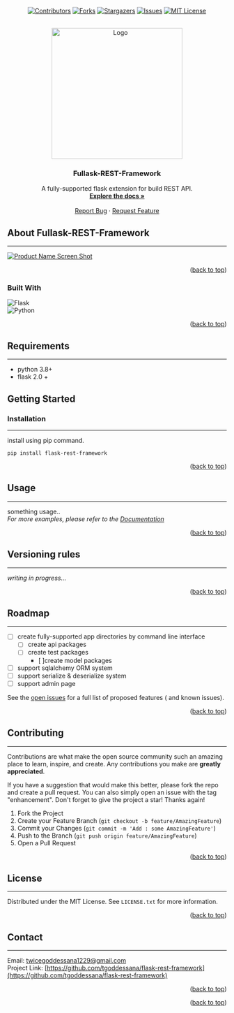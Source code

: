 <!-- Improved compatibility of back to top link: See: https://github.com/othneildrew/Best-README-Template/pull/73 -->
<a name="readme-top"></a>

<div align="center">

[![Contributors][contributors-shield]][contributors-url] 
[![Forks][forks-shield]][forks-url] 
[![Stargazers][stars-shield]][stars-url] 
[![Issues][issues-shield]][issues-url] 
[![MIT License][license-shield]][license-url] 

</div>


<!-- PROJECT LOGO -->
<br />
<div align="center">
  <a href="https://github.com/tgoddessana/flask-rest-framework">
    <img src="images/logo.png" alt="Logo" width="300" height="300">
  </a>

<h3 align="center">Fullask-REST-Framework</h3>

  <p align="center">
    A fully-supported flask extension for build REST API.
    <br />
    <a href=""><strong>Explore the docs »</strong></a>
    <br />
    <br />
    <a href="">Report Bug</a>
    ·
    <a href="">Request Feature</a>
  </p>
</div>


<!-- ABOUT THE PROJECT -->

## About Fullask-REST-Framework

---

[![Product Name Screen Shot][product-screenshot]](https://example.com)

<p align="right">(<a href="#readme-top">back to top</a>)</p>

### Built With

![Flask][Flask]  
![Python][Python]



<p align="right">(<a href="#readme-top">back to top</a>)</p>



<!-- Requirements -->

## Requirements

---

- python 3.8+
- flask 2.0 +

<!-- GETTING STARTED -->

## Getting Started

### Installation

---

install using pip command.

   ```
   pip install flask-rest-framework
   ```

<p align="right">(<a href="#readme-top">back to top</a>)</p>



<!-- USAGE EXAMPLES -->

## Usage

---
something usage..  
_For more examples, please refer to the [Documentation](https://example.com)_

<p align="right">(<a href="#readme-top">back to top</a>)</p>

## Versioning rules

---
_writing in progress..._



<p align="right">(<a href="#readme-top">back to top</a>)</p>

<!-- ROADMAP -->

## Roadmap

---

- [ ] create fully-supported app directories by command line interface
    - [ ] create api packages
    - [ ] create test packages
      - [ ]create model packages
- [ ] support sqlalchemy ORM system
- [ ] support serialize & deserialize system
- [ ] support admin page

See the [open issues](https://github.com/tgoddessana/flask-rest-framework/issues) for a full list of proposed features (
and known issues).

<p align="right">(<a href="#readme-top">back to top</a>)</p>



<!-- CONTRIBUTING -->

## Contributing

---

Contributions are what make the open source community such an amazing place to learn, inspire, and create. Any
contributions you make are **greatly appreciated**.


If you have a suggestion that would make this better, please fork the repo and create a pull request. You can also
simply open an issue with the tag "enhancement".
Don't forget to give the project a star! Thanks again!

1. Fork the Project
2. Create your Feature Branch (`git checkout -b feature/AmazingFeature`)
3. Commit your Changes (`git commit -m 'Add : some AmazingFeature'`)
4. Push to the Branch (`git push origin feature/AmazingFeature`)
5. Open a Pull Request




<p align="right">(<a href="#readme-top">back to top</a>)</p>



<!-- LICENSE -->

## License

---

Distributed under the MIT License. See `LICENSE.txt` for more information.

<p align="right">(<a href="#readme-top">back to top</a>)</p>



<!-- CONTACT -->

## Contact

---

Email: twicegoddessana1229@gmail.com  
Project Link: [https://github.com/tgoddessana/flask-rest-framework](https://github.com/tgoddessana/flask-rest-framework)

<p align="right">(<a href="#readme-top">back to top</a>)</p>


<p align="right">(<a href="#readme-top">back to top</a>)</p>



<!-- MARKDOWN LINKS & IMAGES -->
<!-- https://www.markdownguide.org/basic-syntax/#reference-style-links -->

[contributors-shield]: https://img.shields.io/github/contributors/tgoddessana/flask-rest-framework.svg?style=for-the-badge

[contributors-url]: https://github.com/tgoddessana/flask-rest-framework/graphs/contributors

[forks-shield]: https://img.shields.io/github/forks/tgoddessana/flask-rest-framework.svg?style=for-the-badge

[forks-url]: https://github.com/tgoddessana/flask-rest-framework/network/members

[stars-shield]: https://img.shields.io/github/stars/tgoddessana/flask-rest-framework.svg?style=for-the-badge

[stars-url]: https://github.com/tgoddessana/flask-rest-framework/stargazers

[issues-shield]: https://img.shields.io/github/issues/tgoddessana/flask-rest-framework.svg?style=for-the-badge

[issues-url]: https://github.com/tgoddessana/flask-rest-framework/issues

[license-shield]: https://img.shields.io/github/license/tgoddessana/flask-rest-framework.svg?style=for-the-badge

[license-url]: https://github.com/tgoddessana/flask-rest-framework/blob/master/LICENSE.txt

[product-screenshot]: images/screenshot.png

[Flask]: https://img.shields.io/badge/flask-00000?style=for-the-badge&logo=flask&logoColor=white

[Python]: https://img.shields.io/badge/python-306998?style=for-the-badge&logo=python&logoColor=white


